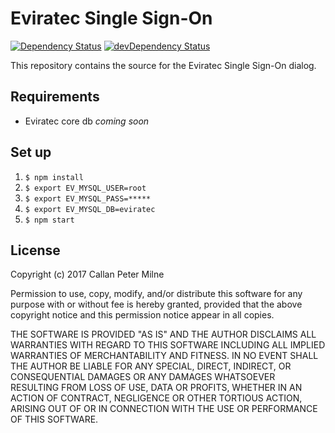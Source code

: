 # Eviratec Single Sign-On

[![Dependency Status](https://david-dm.org/eviratec/single-sign-on/status.svg)](https://david-dm.org/eviratec/single-sign-on)
[![devDependency Status](https://david-dm.org/eviratec/single-sign-on/dev-status.svg)](https://david-dm.org/eviratec/single-sign-on#info=devDependencies)

This repository contains the source for the Eviratec Single Sign-On dialog.

## Requirements

* Eviratec core db *coming soon*

## Set up

1. `$ npm install`
2. `$ export EV_MYSQL_USER=root`
3. `$ export EV_MYSQL_PASS=*****`
4. `$ export EV_MYSQL_DB=eviratec`
5. `$ npm start`

## License

Copyright (c) 2017 Callan Peter Milne

Permission to use, copy, modify, and/or distribute this software for any purpose with or without fee is hereby granted, provided that the above copyright notice and this permission notice appear in all copies.

THE SOFTWARE IS PROVIDED "AS IS" AND THE AUTHOR DISCLAIMS ALL WARRANTIES WITH REGARD TO THIS SOFTWARE INCLUDING ALL IMPLIED WARRANTIES OF MERCHANTABILITY AND FITNESS. IN NO EVENT SHALL THE AUTHOR BE LIABLE FOR ANY SPECIAL, DIRECT, INDIRECT, OR CONSEQUENTIAL DAMAGES OR ANY DAMAGES WHATSOEVER RESULTING FROM LOSS OF USE, DATA OR PROFITS, WHETHER IN AN ACTION OF CONTRACT, NEGLIGENCE OR OTHER TORTIOUS ACTION, ARISING OUT OF OR IN CONNECTION WITH THE USE OR PERFORMANCE OF THIS SOFTWARE.
